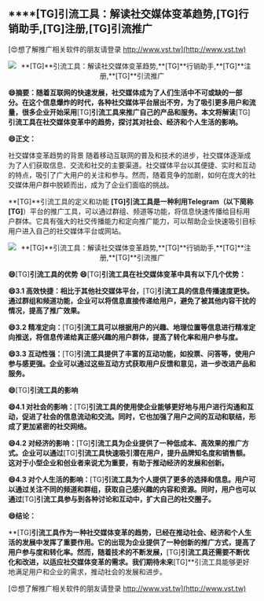## ****[TG]**引流工具：解读社交媒体变革趋势,**[TG]**行销助手,**[TG]**注册,**[TG]**引流推广**

[😍想了解推广相关软件的朋友请登录 http://www.vst.tw](http://www.vst.tw)

 <center><img src="https://vst.tw/MP4/tuiguang/png/3.png" alt="**[TG]**引流工具：解读社交媒体变革趋势,**[TG]**行销助手,**[TG]**注册,**[TG]**引流推广"></center>

**😄摘要：随着互联网的快速发展，社交媒体成为了人们生活中不可或缺的一部分。在这个信息爆炸的时代，各种社交媒体平台层出不穷，为了吸引更多用户和流量，很多企业开始采用**[TG]**引流工具来推广自己的产品和服务。本文将解读**[TG]**引流工具在社交媒体变革中的趋势，探讨其对社会、经济和个人生活的影响。**

**😄正文：**

社交媒体变革趋势的背景
随着移动互联网的普及和技术的进步，社交媒体逐渐成为了人们获取信息、交流和社交的主要渠道。社交媒体平台以其便捷、实时和互动的特点，吸引了广大用户的关注和参与。然而，随着竞争的加剧，如何在庞大的社交媒体用户群中脱颖而出，成为了企业们面临的挑战。

**[TG]**引流工具的定义和功能
**[TG]**引流工具是一种利用Telegram（以下简称**[TG]**）平台的推广工具，可以通过群组、频道等功能，将信息快速传播给目标用户群体。它具有强大的社交传播能力和定向推广能力，可以帮助企业快速吸引目标用户进入自己的社交媒体平台或网站。

 <center><img src="https://vst.tw/MP4/tuiguang/png/3.png" alt="**[TG]**引流工具：解读社交媒体变革趋势,**[TG]**行销助手,**[TG]**注册,**[TG]**引流推广"></center>

**😄**[TG]**引流工具的优势**
**😄**[TG]**引流工具在社交媒体变革中具有以下几个优势：**

**😄3.1 高效快捷：相比于其他社交媒体平台，**[TG]**引流工具的信息传播速度更快。通过群组和频道功能，企业可以将信息直接传递给用户，避免了被其他内容干扰的情况，提高了推广效果。**

**😄3.2 精准定向：**[TG]**引流工具可以根据用户的兴趣、地理位置等信息进行精准定向推送，将信息传递给真正感兴趣的用户群体，提高了转化率和用户参与度。**

**😄3.3 互动性强：**[TG]**引流工具提供了丰富的互动功能，如投票、问答等，使用户参与感更强。企业可以通过这些互动方式获取用户反馈和意见，进一步改进产品和服务。**

**😄**[TG]**引流工具的影响**

**😄4.1 对社会的影响：**[TG]**引流工具的使用使企业能够更好地与用户进行沟通和互动，促进了社会的信息流动和交流。同时，它也加强了用户之间的互动和联结，形成了更加紧密的社交网络。**

**😄4.2 对经济的影响：**[TG]**引流工具为企业提供了一种低成本、高效果的推广方式。企业可以通过**[TG]**引流工具快速吸引潜在用户，提升品牌知名度和销售额。这对于小型企业和创业者来说尤为重要，有助于推动经济的发展和创新。**

**😄4.3 对个人生活的影响：**[TG]**引流工具为个人提供了更多的选择和信息。用户可以通过关注不同的频道和群组，获取自己感兴趣的内容和资源。同时，用户也可以通过**[TG]**引流工具参与到各种讨论和互动中，扩大自己的社交圈子。**

**😄结论：**

**[TG]**引流工具作为一种社交媒体变革的趋势，已经在推动社会、经济和个人生活的发展中发挥了重要作用。它的出现为企业提供了一种创新的推广方式，提高了用户参与度和转化率。然而，随着技术的不断发展，**[TG]**引流工具还需要不断优化和改进，以适应社交媒体变革的需求。我们期待未来**[TG]**引流工具能够更好地满足用户和企业的需求，推动社会的发展和进步。

[😍想了解推广相关软件的朋友请登录 http://www.vst.tw](http://www.vst.tw)



